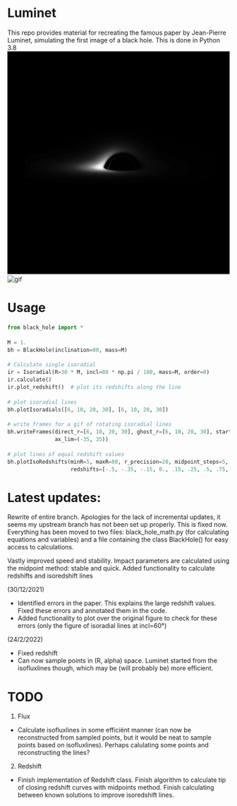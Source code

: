 # Luminet
This repo provides material for recreating the famous paper by Jean-Pierre Luminet, simulating the first image of a black hole. This is done in Python 3.8
<img src="SampledPoints_incl=10.png" alt="Picture" />
<img src="output.gif" alt="gif" />


# Usage

```python
from black_hole import *

M = 1.
bh = BlackHole(inclination=80, mass=M)

# Calculate single isoradial
ir = Isoradial(R=30 * M, incl=80 * np.pi / 180, mass=M, order=0)
ir.calculate()
ir.plot_redshift()  # plot its redshifts along the line

# plot isoradial lines
bh.plotIsoradials([6, 10, 20, 30], [6, 10, 20, 30])

# write frames for a gif of rotating isoradial lines
bh.writeFrames(direct_r=[6, 10, 20, 30], ghost_r=[6, 10, 20, 30], start=0, end=180, step_size=5,
               ax_lim=(-35, 35))

# plot lines of equal redshift values
bh.plotIsoRedshifts(minR=5, maxR=80, r_precision=20, midpoint_steps=5,
                    redshifts=[-.5, -.35, -.15, 0., .15, .25, .5, .75, 1.])
```

# Latest updates:
Rewrite of entire branch. Apologies for the lack of incremental updates, it seems my upstream branch has not been set up properly. This is fixed now.
Everything has been moved to two files: black_hole_math.py (for calculating equations and variables) and a file containing the class 
BlackHole() for easy access to calculations.

Vastly improved speed and stability. Impact parameters are calculated using the midpoint method: stable and quick.
Added functionality to calculate redshifts and isoredshift lines

(30/12/2021)
- Identified errors in the paper. This explains the large redshift values. Fixed these errors and annotated them in the code.
- Added functionality to plot over the original figure to check for these errors (only the figure of isoradial lines at incl=60°)

(24/2/2022)
- Fixed redshift
- Can now sample points in (R, alpha) space. Luminet started from the isofluxlines though, which may be (will probably be) more efficient.

# TODO

1. Flux
  - Calculate isofluxlines in some efficiënt manner (can now be reconstructed from sampled points, but it would be neat to sample points based on isofluxlines). Perhaps calulating some points and reconstructing the lines?

2. Redshift
- Finish implementation of Redshift class. Finish algorithm to calculate tip of closing redshift curves with midpoints method. Finish calculating between known solutions to improve isoredshift lines.
